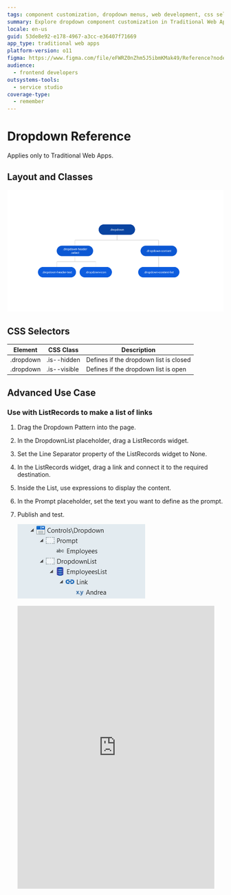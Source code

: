 ```yaml
---
tags: component customization, dropdown menus, web development, css selectors, frontend engineering
summary: Explore dropdown component customization in Traditional Web Apps using OutSystems 11 (O11).
locale: en-us
guid: 53de8e92-e178-4967-a3cc-e36407f71669
app_type: traditional web apps
platform-version: o11
figma: https://www.figma.com/file/eFWRZ0nZhm5J5ibmKMak49/Reference?node-id=615:452
audience:
  - frontend developers
outsystems-tools:
  - service studio
coverage-type:
  - remember
---
```


# Dropdown Reference

<div class="info" markdown="1">

Applies only to Traditional Web Apps.

</div>

## Layout and Classes

![Image illustrating the layout and classes of a dropdown component in a traditional web app](images/dropdown-image-2.png "Dropdown Layout")

## CSS Selectors

| **Element** |  **CSS Class** |  **Description**  |
| ---|---|--- |
| .dropdown |  .is--hidden |  Defines if the dropdown list is closed  |
| .dropdown |  .is--visible |  Defines if the dropdown list is open  |

## Advanced Use Case

### Use with ListRecords to make a list of links

1. Drag the Dropdown Pattern into the page.
1. In the DropdownList placeholder, drag a ListRecords widget.
1. Set the Line Separator property of the ListRecords widget to None.
1. In the ListRecords widget, drag a link and connect it to the required destination.
1. Inside the List, use expressions to display the content.
1. In the Prompt placeholder, set the text you want to define as the prompt.
1. Publish and test.

    ![Screenshot showing the use of ListRecords with a dropdown to create a list of links](images/dropdown-image-3.png "Dropdown ListRecords Example")

    <iframe src="https://player.vimeo.com/video/996245584" width="458" height="658" frameborder="0" allow="autoplay; fullscreen" allowfullscreen="">Video demonstrating the interaction with a dropdown in a traditional web app.</iframe>
